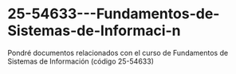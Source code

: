# 25-54633---Fundamentos-de-Sistemas-de-Informaci-n
Pondré documentos relacionados con el curso de Fundamentos de Sistemas de Información (código 25-54633)
